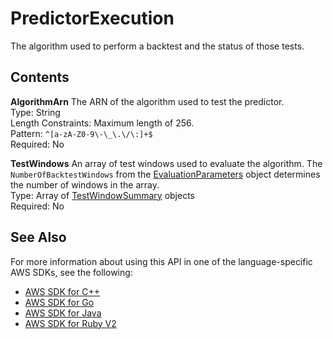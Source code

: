 # PredictorExecution<a name="API_PredictorExecution"></a>

The algorithm used to perform a backtest and the status of those tests\.

## Contents<a name="API_PredictorExecution_Contents"></a>

 **AlgorithmArn**   <a name="forecast-Type-PredictorExecution-AlgorithmArn"></a>
The ARN of the algorithm used to test the predictor\.  
Type: String  
Length Constraints: Maximum length of 256\.  
Pattern: `^[a-zA-Z0-9\-\_\.\/\:]+$`   
Required: No

 **TestWindows**   <a name="forecast-Type-PredictorExecution-TestWindows"></a>
An array of test windows used to evaluate the algorithm\. The `NumberOfBacktestWindows` from the [EvaluationParameters](API_EvaluationParameters.md) object determines the number of windows in the array\.  
Type: Array of [TestWindowSummary](API_TestWindowSummary.md) objects  
Required: No

## See Also<a name="API_PredictorExecution_SeeAlso"></a>

For more information about using this API in one of the language\-specific AWS SDKs, see the following:
+  [AWS SDK for C\+\+](https://docs.aws.amazon.com/goto/SdkForCpp/forecast-2018-06-26/PredictorExecution) 
+  [AWS SDK for Go](https://docs.aws.amazon.com/goto/SdkForGoV1/forecast-2018-06-26/PredictorExecution) 
+  [AWS SDK for Java](https://docs.aws.amazon.com/goto/SdkForJava/forecast-2018-06-26/PredictorExecution) 
+  [AWS SDK for Ruby V2](https://docs.aws.amazon.com/goto/SdkForRubyV2/forecast-2018-06-26/PredictorExecution) 